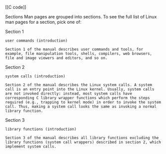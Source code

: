 [[C code]]

Sections
Man pages are grouped into sections. To see the full list of Linux man pages for a section, pick one of:

Section 1
    
    user commands (introduction)

    Section 1 of the manual describes user commands and tools, for example, file manipulation tools, shells, compilers, web browsers, file and image viewers and editors, and so on.

Section 2

    system calls (introduction)

    Section 2 of the manual describes the Linux system calls. A system call is an entry point into the Linux kernel. Usually, system calls are not invoked directly: instead, most system calls have corresponding C library wrapper functions which perform the steps required (e.g., trapping to kernel mode) in order to invoke the system call. Thus, making a system call looks the same as invoking a normal library function.

Section 3

    library functions (introduction)

    Section 3 of the manual describes all library functions excluding the library functions (system call wrappers) described in section 2, which implement system calls.
